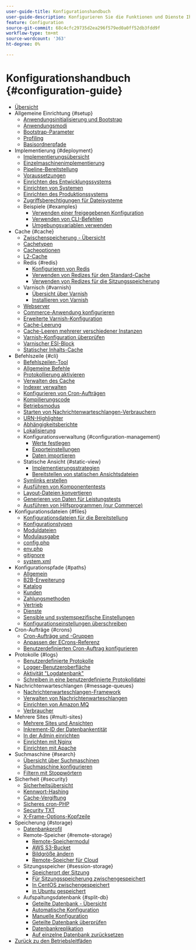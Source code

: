 ```yaml
---
user-guide-title: Konfigurationshandbuch
user-guide-description: Konfigurieren Sie die Funktionen und Dienste Ihrer Adobe Commerce- oder Magento Open Source-Anwendung.
feature: Configuration
source-git-commit: 68c4cfc29735d2ea296f579ed0a0ff52db3fdd9f
workflow-type: tm+mt
source-wordcount: '363'
ht-degree: 0%

---
```



# Konfigurationshandbuch {#configuration-guide}

+ [Übersicht](overview.md)
+ Allgemeine Einrichtung {#setup}
   + [Anwendungsinitialisierung und Bootstrap](bootstrap/initialization.md)
   + [Anwendungsmodi](bootstrap/application-modes.md)
   + [Bootstrap-Parameter](bootstrap/set-parameters.md)
   + [Profiling](bootstrap/mage-profiler.md)
   + [Basisordnerpfade](bootstrap/mage-directory.md)
+ Implementierung {#deployment}
   + [Implementierungsübersicht](deployment/overview.md)
   + [Einzelmaschinenimplementierung](deployment/single-machine.md)
   + [Pipeline-Bereitstellung](deployment/technical-details.md)
   + [Voraussetzungen](deployment/prerequisites.md)
   + [Einrichten des Entwicklungssystems](deployment/development-system.md)
   + [Einrichten von Systemen](deployment/build-system.md)
   + [Einrichten des Produktionssystems](deployment/production-system.md)
   + [Zugriffsberechtigungen für Dateisysteme](deployment/file-system-permissions.md)
   + Beispiele {#examples}
      + [Verwenden einer freigegebenen Konfiguration](deployment/example-shared-configuration.md)
      + [Verwenden von CLI-Befehlen](deployment/example-using-cli.md)
      + [Umgebungsvariablen verwenden](deployment/example-environment-variables.md)
+ Cache {#cache}
   + [Zwischenspeicherung - Übersicht](cache/caching-overview.md)
   + [Cachetypen](cache/cache-types.md)
   + [Cacheoptionen](cache/cache-options.md)
   + [L2-Cache](cache/level-two-cache.md)
   + Redis {#redis}
      + [Konfigurieren von Redis](cache/config-redis.md)
      + [Verwenden von Redizes für den Standard-Cache](cache/redis-pg-cache.md)
      + [Verwenden von Redizes für die Sitzungsspeicherung](cache/redis-session.md)
   + Varnisch {#varnish}
      + [Übersicht über Varnish](cache/config-varnish.md)
      + [Installieren von Varnish](cache/config-varnish-install.md)
   + [Webserver](cache/config-varnish-server.md)
   + [Commerce-Anwendung konfigurieren](cache/configure-varnish-commerce.md)
   + [Erweiterte Varnish-Konfiguration](cache/config-varnish-advanced.md)
   + [Cache-Leerung](cache/use-varnish-cache.md)
   + [Cache-Leeren mehrerer verschiedener Instanzen](cache/use-multiple-varnish-cache.md)
   + [Varnish-Konfiguration überprüfen](cache/config-varnish-final.md)
   + [Varnischer ESI-Block](cache/use-varnish-esi.md)
   + [Statischer Inhalts-Cache](cache/static-content-signing.md)
+ Befehlszeile {#cli}
   + [Befehlszeilen-Tool](cli/config-cli.md)
   + [Allgemeine Befehle](cli/common-cli-commands.md)
   + [Protokollierung aktivieren](cli/enable-logging.md)
   + [Verwalten des Cache](cli/manage-cache.md)
   + [Indexer verwalten](cli/manage-indexers.md)
   + [Konfigurieren von Cron-Aufträgen](cli/configure-cron-jobs.md)
   + [Kompilierungscode](cli/code-compiler.md)
   + [Betriebsmodus](cli/set-mode.md)
   + [Starten von Nachrichtenwarteschlangen-Verbrauchern](cli/start-message-queues.md)
   + [URN-Highlighter](cli/urn-highlighter.md)
   + [Abhängigkeitsberichte](cli/dependency-reports.md)
   + [Lokalisierung](cli/localization.md)
   + Konfigurationsverwaltung {#configuration-management}
      + [Werte festlegen](cli/set-configuration-values.md)
      + [Exporteinstellungen](cli/export-configuration.md)
      + [Daten importieren](cli/import-configuration.md)
   + Statische Ansicht {#static-view}
      + [Implementierungsstrategien](cli/static-view-file-strategy.md)
      + [Bereitstellen von statischen Ansichtsdateien](cli/static-view-file-deployment.md)
   + [Symlinks erstellen](cli/create-symlinks.md)
   + [Ausführen von Komponententests](cli/unit-tests.md)
   + [Layout-Dateien konvertieren](cli/convert-layout-files.md)
   + [Generieren von Daten für Leistungstests](cli/generate-data.md)
   + [Ausführen von Hilfsprogrammen (nur Commerce)](cli/run-support-utilities.md)
+ Konfigurationsdateien {#files}
   + [Konfigurationsdateien für die Bereitstellung](reference/deployment-files.md)
   + [Konfigurationstypen](reference/config-create-types.md)
   + [Moduldateien](reference/module-files.md)
   + [Modulausgabe](reference/disable-module-output.md)
   + [config.php](reference/config-reference-configphp.md)
   + [env.php](reference/config-reference-envphp.md)
   + [gitignore](reference/config-reference-gitignore.md)
   + [system.xml](reference/config-reference-systemxml.md)
+ Konfigurationspfade {#paths}
   + [Allgemein](reference/config-reference-general.md)
   + [B2B-Erweiterung](reference/config-reference-b2b.md)
   + [Katalog](reference/config-reference-catalog.md)
   + [Kunden](reference/config-reference-customers.md)
   + [Zahlungsmethoden](reference/config-reference-payment.md)
   + [Vertrieb](reference/config-reference-sales.md)
   + [Dienste](reference/config-reference-services.md)
   + [Sensible und systemspezifische Einstellungen](reference/config-reference-sens.md)
   + [Konfigurationseinstellungen überschreiben](reference/override-config-settings.md)
+ Cron-Aufträge {#crons}
   + [Cron-Aufträge und -Gruppen](cron/custom-cron.md)
   + [Anpassen der ECrons-Referenz](cron/custom-cron-reference.md)
   + [Benutzerdefinierten Cron-Auftrag konfigurieren](cron/custom-cron-tutorial.md)
+ Protokolle {#logs}
   + [Benutzerdefinierte Protokolle](logs/custom-logging.md)
   + [Logger-Benutzeroberfläche](logs/logger-interface.md)
   + [Aktivität &quot;Logdatenbank&quot;](logs/database-activity.md)
   + [Schreiben in eine benutzerdefinierte Protokolldatei](logs/custom-log-files.md)
+ Nachrichtenwarteschlangen {#message-queues}
   + [Nachrichtenwarteschlangen-Framework](queues/message-queue-framework.md)
   + [Verwalten von Nachrichtenwarteschlangen](queues/manage-message-queues.md)
   + [Einrichten von Amazon MQ](queues/aws-mq.md)
   + [Verbraucher](queues/consumers.md)
+ Mehrere Sites {#multi-sites}
   + [Mehrere Sites und Ansichten](multi-sites/ms-overview.md)
   + [Inkrement-ID der Datenbankentität](multi-sites/change-increment-id.md)
   + [In der Admin einrichten](multi-sites/ms-admin.md)
   + [Einrichten mit Nginx](multi-sites/ms-nginx.md)
   + [Einrichten mit Apache](multi-sites/ms-apache.md)
+ Suchmaschine {#search}
   + [Übersicht über Suchmaschinen](search/overview-search.md)
   + [Suchmaschine konfigurieren](search/configure-search-engine.md)
   + [Filtern mit Stoppwörtern](search/search-stopwords.md)
+ Sicherheit {#security}
   + [Sicherheitsübersicht](security/overview.md)
   + [Kennwort-Hashing](security/password-hashing.md)
   + [Cache-Vergiftung](security/cache-poisoning.md)
   + [Sicheres cron-PHP](security/secure-cron-php.md)
   + [Security TXT](security/security-txt.md)
   + [X-Frame-Options-Kopfzeile](security/xframe-options.md)
+ Speicherung {#storage}
   + [Datenbankprofil](storage/db-profiler.md)
   + Remote-Speicher {#remote-storage}
      + [Remote-Speichermodul](remote-storage/remote-storage.md)
      + [AWS S3-Bucket](remote-storage/remote-storage-aws-s3.md)
      + [Bildgröße ändern](remote-storage/remote-storage-image-resize.md)
      + [Remote-Speicher für Cloud](remote-storage/cloud-support.md)
   + Sitzungsspeicher {#session-storage}
      + [Speicherort der Sitzung](storage/sessions.md)
      + [Für Sitzungsspeicherung zwischengespeichert](storage/memcached.md)
      + [In CentOS zwischengespeichert](storage/memcache-centos.md)
      + [in Ubuntu gespeichert](storage/memcache-ubuntu.md)
   + Aufspaltungsdatenbank {#split-db}
      + [Geteilte Datenbank - Übersicht](storage/multi-master.md)
      + [Automatische Konfiguration](storage/multi-master-masterdb.md)
      + [Manuelle Konfiguration](storage/multi-master-manual.md)
      + [Geteilte Datenbank überprüfen](storage/multi-master-verify.md)
      + [Datenbankreplikation](storage/multi-master-replication.md)
      + [Auf einzelne Datenbank zurücksetzen](storage/revert-split-database.md)
+ [Zurück zu den Betriebsleitfäden](https://experienceleague.adobe.com/docs/commerce-operations/operational-guides/home.html)